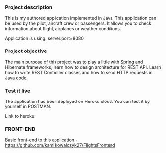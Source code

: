 ### **Project description**

This is my authored application implemented in Java. This application can be used by the pilot, aircraft crew or passengers. It allows you to check information about flight, airplanes or weather conditions. 

Application is using: server.port=8080

### **Project objective**

The main purpose of this project was to play a little with Spring and Hibernate frameworks, learn how to design architecture for REST API. Learn how to write REST Controller classes and how to send HTTP requests in Java code.

### **Test it live**

The application has been deployed on Heroku cloud. You can test it by yourself in POSTMAN. 

Link to heroku:

### **FRONT-END**

Basic front-end to this application - https://github.com/kamilkowalczyk27/FlightsFrontend

